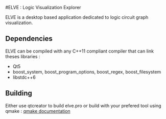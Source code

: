 #ELVE : Logic Visualization Explorer

ELVE is a desktop based application dedicated to logic circuit graph visualization.

## Dependencies

ELVE can be compiled with any C++11 compliant compiler that can link theses libraries :

* Qt5
* boost_system, boost_program_options, boost_regex, boost_filesystem
* libstdc++6

## Building

Either use qtcreator to build elve.pro or build with your prefered tool using qmake :
[qmake documentation](http://doc.qt.io/qt-4.8/qmake-tutorial.html)
